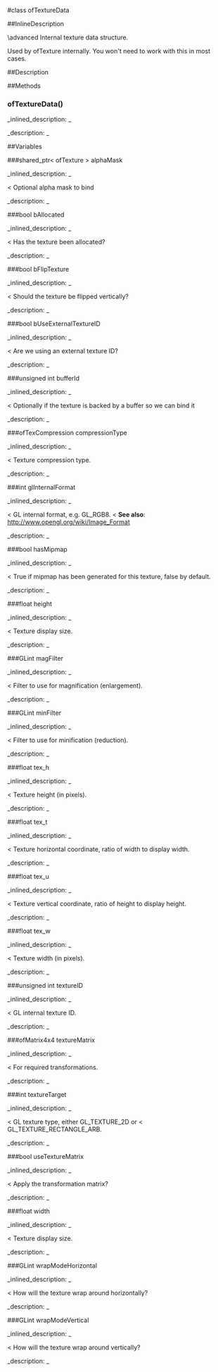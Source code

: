 #class ofTextureData


<!--
_visible: True_
_advanced: False_
_istemplated: False_
_extends: _
-->

##InlineDescription


\advanced
Internal texture data structure.

Used by ofTexture internally. You won't need to work with this in most cases.





##Description





##Methods



### ofTextureData()

<!--
_syntax: ofTextureData()_
_name: ofTextureData_
_returns: _
_returns_description: _
_parameters: _
_access: public_
_version_started: 007_
_version_deprecated: _
_summary: _
_constant: False_
_static: False_
_visible: True_
_advanced: False_
-->

_inlined_description: _







_description: _







<!----------------------------------------------------------------------------->

##Variables



###shared_ptr< ofTexture > alphaMask

<!--
_name: alphaMask_
_type: shared_ptr< ofTexture >_
_access: private_
_version_started: 0.9.0_
_version_deprecated: _
_summary: _
_visible: True_
_constant: False_
_advanced: False_
-->

_inlined_description: _

< Optional alpha mask to bind





_description: _







<!----------------------------------------------------------------------------->

###bool bAllocated

<!--
_name: bAllocated_
_type: bool_
_access: public_
_version_started: 007_
_version_deprecated: _
_summary: _
_visible: True_
_constant: True_
_advanced: False_
-->

_inlined_description: _

< Has the texture been allocated?





_description: _







<!----------------------------------------------------------------------------->

###bool bFlipTexture

<!--
_name: bFlipTexture_
_type: bool_
_access: public_
_version_started: 007_
_version_deprecated: _
_summary: _
_visible: True_
_constant: True_
_advanced: False_
-->

_inlined_description: _

< Should the texture be flipped vertically?





_description: _







<!----------------------------------------------------------------------------->

###bool bUseExternalTextureID

<!--
_name: bUseExternalTextureID_
_type: bool_
_access: public_
_version_started: 0072_
_version_deprecated: _
_summary: _
_visible: True_
_constant: True_
_advanced: False_
-->

_inlined_description: _

< Are we using an external texture ID?





_description: _







<!----------------------------------------------------------------------------->

###unsigned int bufferId

<!--
_name: bufferId_
_type: unsigned int_
_access: public_
_version_started: 0.9.0_
_version_deprecated: _
_summary: _
_visible: True_
_constant: False_
_advanced: False_
-->

_inlined_description: _

< Optionally if the texture is backed by a buffer so we can bind it





_description: _







<!----------------------------------------------------------------------------->

###ofTexCompression compressionType

<!--
_name: compressionType_
_type: ofTexCompression_
_access: public_
_version_started: 007_
_version_deprecated: _
_summary: _
_visible: True_
_constant: True_
_advanced: False_
-->

_inlined_description: _

< Texture compression type.





_description: _







<!----------------------------------------------------------------------------->

###int glInternalFormat

<!--
_name: glInternalFormat_
_type: int_
_access: public_
_version_started: 0.9.0_
_version_deprecated: _
_summary: _
_visible: True_
_constant: False_
_advanced: False_
-->

_inlined_description: _

< GL internal format, e.g. GL_RGB8.
<
**See also**: http://www.opengl.org/wiki/Image_Format





_description: _







<!----------------------------------------------------------------------------->

###bool hasMipmap

<!--
_name: hasMipmap_
_type: bool_
_access: private_
_version_started: 0.9.0_
_version_deprecated: _
_summary: _
_visible: True_
_constant: False_
_advanced: False_
-->

_inlined_description: _

< True if mipmap has been generated for this texture, false by default.





_description: _







<!----------------------------------------------------------------------------->

###float height

<!--
_name: height_
_type: float_
_access: public_
_version_started: 007_
_version_deprecated: _
_summary: _
_visible: True_
_constant: True_
_advanced: False_
-->

_inlined_description: _

< Texture display size.





_description: _







<!----------------------------------------------------------------------------->

###GLint magFilter

<!--
_name: magFilter_
_type: GLint_
_access: public_
_version_started: 0.9.0_
_version_deprecated: _
_summary: _
_visible: True_
_constant: False_
_advanced: False_
-->

_inlined_description: _

< Filter to use for magnification (enlargement).





_description: _







<!----------------------------------------------------------------------------->

###GLint minFilter

<!--
_name: minFilter_
_type: GLint_
_access: public_
_version_started: 0.9.0_
_version_deprecated: _
_summary: _
_visible: True_
_constant: False_
_advanced: False_
-->

_inlined_description: _

< Filter to use for minification (reduction).





_description: _







<!----------------------------------------------------------------------------->

###float tex_h

<!--
_name: tex_h_
_type: float_
_access: public_
_version_started: 007_
_version_deprecated: _
_summary: _
_visible: True_
_constant: True_
_advanced: False_
-->

_inlined_description: _

< Texture height (in pixels).





_description: _







<!----------------------------------------------------------------------------->

###float tex_t

<!--
_name: tex_t_
_type: float_
_access: public_
_version_started: 007_
_version_deprecated: _
_summary: _
_visible: True_
_constant: True_
_advanced: False_
-->

_inlined_description: _

< Texture horizontal coordinate, ratio of width to display width.





_description: _







<!----------------------------------------------------------------------------->

###float tex_u

<!--
_name: tex_u_
_type: float_
_access: public_
_version_started: 007_
_version_deprecated: _
_summary: _
_visible: True_
_constant: True_
_advanced: False_
-->

_inlined_description: _

< Texture vertical coordinate, ratio of height to display height.





_description: _







<!----------------------------------------------------------------------------->

###float tex_w

<!--
_name: tex_w_
_type: float_
_access: public_
_version_started: 007_
_version_deprecated: _
_summary: _
_visible: True_
_constant: True_
_advanced: False_
-->

_inlined_description: _

< Texture width (in pixels).





_description: _







<!----------------------------------------------------------------------------->

###unsigned int textureID

<!--
_name: textureID_
_type: unsigned int_
_access: public_
_version_started: 007_
_version_deprecated: _
_summary: _
_visible: True_
_constant: True_
_advanced: False_
-->

_inlined_description: _

< GL internal texture ID.





_description: _







<!----------------------------------------------------------------------------->

###ofMatrix4x4 textureMatrix

<!--
_name: textureMatrix_
_type: ofMatrix4x4_
_access: public_
_version_started: 0073_
_version_deprecated: _
_summary: _
_visible: True_
_constant: True_
_advanced: False_
-->

_inlined_description: _

< For required transformations.





_description: _







<!----------------------------------------------------------------------------->

###int textureTarget

<!--
_name: textureTarget_
_type: int_
_access: public_
_version_started: 007_
_version_deprecated: _
_summary: _
_visible: True_
_constant: True_
_advanced: False_
-->

_inlined_description: _

< GL texture type, either GL_TEXTURE_2D or
< GL_TEXTURE_RECTANGLE_ARB.





_description: _







<!----------------------------------------------------------------------------->

###bool useTextureMatrix

<!--
_name: useTextureMatrix_
_type: bool_
_access: public_
_version_started: 0073_
_version_deprecated: _
_summary: _
_visible: True_
_constant: True_
_advanced: False_
-->

_inlined_description: _

< Apply the transformation matrix?





_description: _







<!----------------------------------------------------------------------------->

###float width

<!--
_name: width_
_type: float_
_access: public_
_version_started: 007_
_version_deprecated: _
_summary: _
_visible: True_
_constant: True_
_advanced: False_
-->

_inlined_description: _

< Texture display size.





_description: _







<!----------------------------------------------------------------------------->

###GLint wrapModeHorizontal

<!--
_name: wrapModeHorizontal_
_type: GLint_
_access: public_
_version_started: 0.9.0_
_version_deprecated: _
_summary: _
_visible: True_
_constant: False_
_advanced: False_
-->

_inlined_description: _

< How will the texture wrap around horizontally?





_description: _







<!----------------------------------------------------------------------------->

###GLint wrapModeVertical

<!--
_name: wrapModeVertical_
_type: GLint_
_access: public_
_version_started: 0.9.0_
_version_deprecated: _
_summary: _
_visible: True_
_constant: False_
_advanced: False_
-->

_inlined_description: _

< How will the texture wrap around vertically?





_description: _







<!----------------------------------------------------------------------------->

